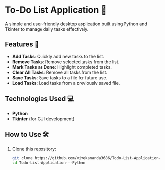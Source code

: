 # To-Do List Application 📝  

A simple and user-friendly desktop application built using Python and Tkinter to manage daily tasks effectively.

## Features 🚀  
- **Add Tasks**: Quickly add new tasks to the list.  
- **Remove Tasks**: Remove selected tasks from the list.  
- **Mark Tasks as Done**: Highlight completed tasks.  
- **Clear All Tasks**: Remove all tasks from the list.  
- **Save Tasks**: Save tasks to a file for future use.  
- **Load Tasks**: Load tasks from a previously saved file.  

## Technologies Used 💻  
- **Python**  
- **Tkinter** (for GUI development)  

## How to Use 🛠️  
1. Clone this repository:  
   ```bash
   git clone https://github.com/vivekananda3686/Todo-List-Application---Python.git
   cd Todo-List-Application---Python
